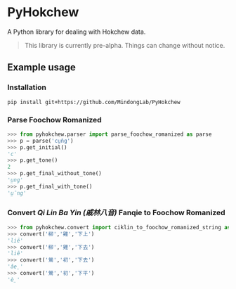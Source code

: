 # PyHokchew
A Python library for dealing with Hokchew data.

> This library is currently pre-alpha. Things can change without notice.

## Example usage

### Installation
```
pip install git+https://github.com/MindongLab/PyHokchew
```

### Parse Foochow Romanized

```python
>>> from pyhokchew.parser import parse_foochow_romanized as parse
>>> p = parse('cṳ̄ng')
>>> p.get_initial()
'c'
>>> p.get_tone()
2
>>> p.get_final_without_tone()
'ṳng'
>>> p.get_final_with_tone()
'ṳ̄ng'
```

### Convert _Qi Lin Ba Yin (戚林八音)_ Fanqie to Foochow Romanized

```python
>>> from pyhokchew.convert import ciklin_to_foochow_romanized_string as convert
>>> convert('柳','雞','下上')
'liē'
>>> convert('柳','雞','下去')
'liê'
>>> convert('鶯','初','下去')
'âe̤'
>>> convert('鶯','初','下平')
'è̤'
```
